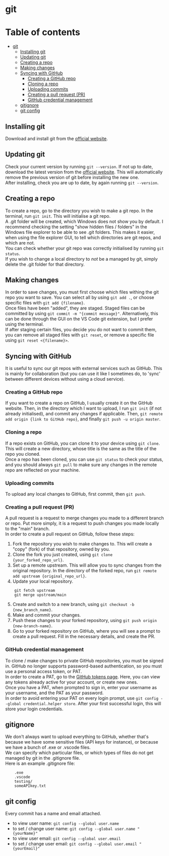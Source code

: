 # git

# Table of contents

- [git](#git)
    - [Installing git](#installing-git)
    - [Updating git](#updating-git)
    - [Creating a repo](#updating-git)
    - [Making changes](#making-changes)
    - [Syncing with GitHub](#syncing-with-github)
        - [Creating a GitHub repo](#creating-a-github-repo)
        - [Cloning a repo](#cloning-a-repo)
        - [Uploading commits](#uploading-commits)
        - [Creating a pull request (PR)](#creating-a-pull-request-pr)
        - [GitHub credential management](#github-credential-management)
    - [gitignore](#gitignore)
    - [git config](#git-config)
    


## Installing git
Download and install git from the [official website](https://git-scm.com/downloads/win).

## Updating git
Check your current version by running `git --version`.
If not up to date, download the latest version from the [official website](https://git-scm.com/downloads/win). This will automatically remove the previous version of git before installing the new one.  
After installing, check you are up to date, by again running `git --version`.

## Creating a repo
To create a repo, go to the directory you wish to make a git repo. In the terminal, run `git init`. This will initialise a git repo.  
A .git folder will be created, which Windows does not show you by default. I recommend checking the setting "show hidden files / folders" in the Windows file explorer to be able to see .git folders. This makes it easier, when using the file explorer GUI, to tell which directories are git repos, and which are not.  
You can check whether your git repo was correctly initialised by running `git status`.  
If you wish to change a local directory to _not_ be a managed by git, simply delete the .git folder for that directory.

## Making changes
In order to save changes, you must first choose which files withing the git repo you want to save. You can select all by using `git add .`, or choose specific files with `git add {filename}`.  
Once files have been "added", they are staged. Staged files can be committed by using `git commit -m "{commit message}"`. Alternatively, this can be done through the GUI on the VS Code git extension, but I prefer using the terminal.  
If after staging certain files, you decide you do not want to commit them, you can remove all staged files with `git reset`, or remove a specific file using `git reset <{filename}>`.

## Syncing with GitHub
It is useful to sync our git repos with external services such as GitHub. This is mainly for collaboration (but you can use it like I sometimes do, to 'sync' between different devices without using a cloud service).  

### Creating a GitHub repo
If you want to create a repo on GitHub, I usually create it on the GitHub website. Then, in the directory which I want to upload, I run `git init` (if not already initialised), and commit any changes if applicable. Then, `git remote add origin {link to GitHub repo}`, and finally `git push -u origin master`.  

### Cloning a repo
If a repo exists on GitHub, you can clone it to your device using `git clone`. This will create a new directory, whose title is the same as the title of the repo you cloned.  
Once a repo has been cloned, you can use `git status` to check your status, and you should always `git pull` to make sure any changes in the remote repo are reflected on your machine.

### Uploading commits
To upload any local changes to GitHub, first commit, then `git push`.

### Creating a pull request (PR)
A pull request is a request to merge changes you made to a different branch or repo. Put more simply, it is a request to push changes you made locally to the "main" branch.  
In order to create a pull request on GitHub, follow these steps:
1. Fork the repository you wish to make changes to. This will create a "copy" (fork) of that repository, owned by you.
2. Clone the fork you just created, using `git clone {your_forked_repo_url}`.
3. Set up a remote upstream. This will allow you to sync changes from the original repository. In the directory of the forked repo, run `git remote add upstream {original_repo_url}`.
4. Update your local repository.
```  
    git fetch upstream
    git merge upstream/main
```
5. Create and switch to a new branch, using `git checkout -b {new_branch_name}`.
6. Make and commit your changes.
7. Push these changes to your forked repository, using `git push origin {new-branch-name}`.
8. Go to your forked repository on GitHub, where you will see a prompt to create a pull request. Fill in the necessary details, and create the PR.  

### GitHub credential management
To clone / make changes to private GitHub repositories, you must be signed in. GitHub no longer supports password-based authentication, so you must use a personal access token, or PAT.  
In order to create a PAT, go to the [GitHub tokens page](https://github.com/settings/tokens). Here, you can view any tokens already active for your account, or create new ones.  
Once you have a PAT, when prompted to sign in, enter your username as your username, and the PAT as your password.  
In order to avoid entering your PAT on every login prompt, use `git config --global credential.helper store`. After your first successful login, this will store your login credentials.

 



## gitignore
We don't always want to upload everything to GitHub, whether that's because we have some sensitive files (API keys for instance), or because we have a bunch of .exe or .vscode files.  
We can specify which particular files, or which types of files do not get managed by git in the .gitignore file.  
Here is an example .gitignore file:
``` 
    .exe
    .vscode
    testing/
    someAPIkey.txt
```

## git config
Every commit has a name and email attached.  
- to view user name: `git config --global user.name`
- to set / change user name: `git config --global user.name "{yourName}"`
- to view user email: `git config --global user.email`
- to set / change user email: `git config --global user.email "{yourEmail}"`





